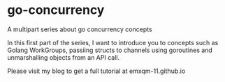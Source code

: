 # go-concurrency
A multipart series about go concurrency concepts

In this first part of the series, I want to introduce you to concepts such as Golang WorkGroups, passiing structs to channels using goroutines and unmarshalling objects from an API call.

Please visit my blog to get a full tutorial at emxqm-11.github.io
